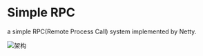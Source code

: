# Simple RPC 

a simple RPC(Remote Process Call) system implemented by Netty.

![架构](https://raw.githubusercontent.com/thinkermao/Simple-RPC/master/architecture.png)